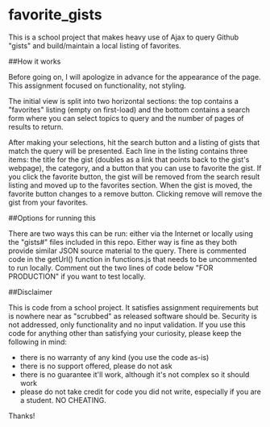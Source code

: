 # favorite_gists

This is a school project that makes heavy use of Ajax to query Github "gists" and build/maintain a local listing of favorites. 

##How it works

Before going on, I will apologize in advance for the appearance of the
page. This assignment focused on functionality, not styling.

The initial view is split into two horizontal sections: the top contains a
"favorites" listing (empty on first-load) and the bottom contains a search
form where you can select topics to query and the number of pages of
results to return. 

After making your selections, hit the search button and a listing of gists that match the query will be presented. Each line in the listing contains three items: the title for the gist (doubles as a link that points back to the gist's webpage), the category, and a button that you can use to favorite the gist. If you click the favorite button, the gist will be removed from the search result listing and moved up to the favorites section. When the gist is moved, the favorite button changes to a remove button. Clicking remove will remove the gist from your favorites.

##Options for running this

There are two ways this can be run: either via the Internet or locally
using the "gists#" files included in this repo. Either way is fine as they
both provide similar JSON source material to the query. There is commented
code in the getUrl() function in functions.js that needs to be uncommented
to run locally. Comment out the two lines of code below "FOR PRODUCTION"
if you want to test locally.


##Disclaimer

This is code from a school project. It satisfies assignment requirements
but is nowhere near as "scrubbed" as released software should be.
Security is not addressed, only functionality and no input
validation. If you use this code for anything other than satisfying your
curiosity, please keep the following in mind:

- there is no warranty of any kind (you use the code as-is)
- there is no support offered, please do not ask
- there is no guarantee it'll work, although it's not complex so it should
  work
- please do not take credit for code you did not write, especially if you
  are a student. NO CHEATING.

Thanks!
